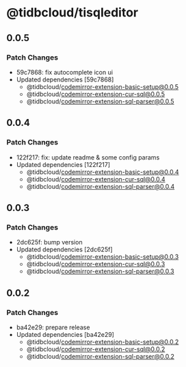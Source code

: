 # @tidbcloud/tisqleditor

## 0.0.5

### Patch Changes

- 59c7868: fix autocomplete icon ui
- Updated dependencies [59c7868]
  - @tidbcloud/codemirror-extension-basic-setup@0.0.5
  - @tidbcloud/codemirror-extension-cur-sql@0.0.5
  - @tidbcloud/codemirror-extension-sql-parser@0.0.5

## 0.0.4

### Patch Changes

- 122f217: fix: update readme & some config params
- Updated dependencies [122f217]
  - @tidbcloud/codemirror-extension-basic-setup@0.0.4
  - @tidbcloud/codemirror-extension-cur-sql@0.0.4
  - @tidbcloud/codemirror-extension-sql-parser@0.0.4

## 0.0.3

### Patch Changes

- 2dc625f: bump version
- Updated dependencies [2dc625f]
  - @tidbcloud/codemirror-extension-basic-setup@0.0.3
  - @tidbcloud/codemirror-extension-cur-sql@0.0.3
  - @tidbcloud/codemirror-extension-sql-parser@0.0.3

## 0.0.2

### Patch Changes

- ba42e29: prepare release
- Updated dependencies [ba42e29]
  - @tidbcloud/codemirror-extension-basic-setup@0.0.2
  - @tidbcloud/codemirror-extension-cur-sql@0.0.2
  - @tidbcloud/codemirror-extension-sql-parser@0.0.2
